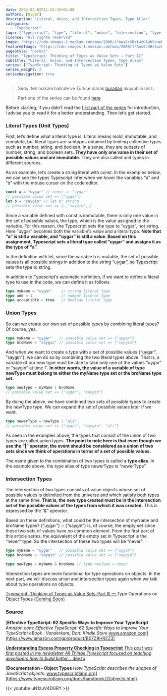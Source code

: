 ```yaml
---
date: 2023-04-03T11:53:42+03:00
authors: [Uygar]
description: "Literal, Union, and Intersection Types, Type Alias"
categories:
  - "TypeScript"
tags: ["typescript", "type", "literal", "union", "intersection", "type alias"]
license: "All rights reserved"
image: "https://cdn-images-1.medium.com/max/2800/1*Aas9cSBztwzGAuhYuueDMQ.jpeg"
featuredImage: "https://cdn-images-1.medium.com/max/2800/1*Aas9cSBztwzGAuhYuueDMQ.jpeg"
pageStyle: "normal"
title: "TypeScript: Thinking of Types as Value Sets — Part II"
subtitle: "Literal, Union, and Intersection Types, Type Alias"
series: ["TypeScript: Thinking of Types as Value Sets"]
series_weight: 2
seriesNavigation: true
---
```


> Seriyi tek makale halinde ve Türkçe olarak [buradan](/posts/typescript-tipler-ve-deger-kumeleri) okuyabilirsiniz.

> Part one of the series can be found [here](https://blog.uygar.dev/typescript-thinking-of-types-as-value-sets-introduction-c4360942ce4b?source=friends_link&sk=ca054598aa1eaabbc896654e3c4b0997)

Before starting, if you didn’t read the [first part of the series](https://blog.uygar.dev/typescript-thinking-of-types-as-value-sets-introduction-c4360942ce4b?source=friends_link&sk=ca054598aa1eaabbc896654e3c4b0997) for introduction, I advise you to read it for a better understanding. Then let’s get started.

### Literal Types (Unit Types)

First, let’s define what a literal type is. Literal means mold, immutable, and complete, but literal types are subtypes obtained by limiting collective types such as number, string, and boolean. In a sense, they are subsets of number, string, and boolean sets. **They have only one value in their set of possible values and are immutable.** They are also called unit types in different sources.

As an example, let’s create a string literal with const. In the examples below, we can see the types Typescript infer when we hover the variables “a” and “b” with the mouse cursor on the code editor.
```typescript
const a = "uygar" // const a: "uygar"
// possible value set => {"uygar"}
let b = "saygin" // let b: string
// possible value set => {…,"saygin",…}
```
Since a variable defined with const is immutable, there is only one value in the set of possible values, the type, which is the value assigned to the variable. For this reason, the Typescript sets the type to “uygar”, not string. Here “uygar” becomes both the variable's value and a literal type. **Note that “a” is still a variable, and “uygar” is still a value. Based on this assignment, Typescript sets a literal type called “uygar” and assigns it as the type of “a”.**

In the definition with let, since the variable b is mutable, the set of possible values is all possible strings in addition to the string “uygar”, so Typescript sets the type to string.

In addition to Typescript’s automatic definition, if we want to define a literal type to use in the code, we can define it as follows.
```typescript
type myName = "uygar"    // string literal type
type one = 1             // number literal type
type acceptible = true   // boolean literal type
```
### Union Types

So can we create our own set of possible types by combining literal types? Of course, yes.
```typescript
type myName = "uygar"   // possible value set => {"uygar"}
type broName = "saygin" // possible value set => {"saygin"}
```
And when we want to create a type with a set of possible values {“uygar”, “saygin”}, we can do so by combining the two literal types above. That is, a variable of our new type must be able to take only one of the values “uygar” or “saygin” at time T. **In other words, the value of a variable of type newType must belong to either the myName type set or the broName type set.**
```typescript
type newType = myName | broName
// possible value set => {"uygar", "saygin"}
```
By doing the above, we have combined two sets of possible types to create the newType type. We can expand the set of possible values later if we want.
```typescript
type newerType = newType | "ali"
// possible value set => {"uygar", "saygin", "ali"}
```
As seen in the examples above, the types that consist of the union of two types are called union types. **The point to note here is that even though we use the “|” operator, the event should be considered as a union of two sets since we think of operations in terms of a set of possible values.**

The name given to the combination of two types is called a **type alias**. In the example above, the type alias of type newerType is “newerType”.

### Intersection Types

The intersection of two types consists of value objects whose set of possible values is delimited from the universe and which satisfy both types at the same time. **That is, the new type created must be in the intersection set of the possible values of the types from which it was created.** This is expressed by the “&” operator.

Based on these definitions, what could be the intersection of myName and broName types? {“uygar”} ∩ {“saygin”} is, of course, the empty set since these two sets of values have no common element. From the first part of this article series, the equivalent of the empty set in Typescript is the “never” type. So the intersection of these two types will be “never”.
```typescript
type myName = "uygar"   // possible value set => {"uygar"}
type broName = "saygin" // possible value set => {"saygin"}

type newType = myName & broName // type newType = never
```
Intersection types are more functional for type operations on objects. In the next part, we will discuss union and intersection types again when we talk about type operations on objects.

[Typescript: Thinking of Types as Value Sets-Part III — ](#)Type Operations on Object Types[ (Coming Soon)](#)

### **Source**
[**Effective TypeScript: 62 Specific Ways to Improve Your TypeScript**
_Amazon.com: Effective TypeScript: 62 Specific Ways to Improve Your TypeScript eBook : Vanderkam, Dan: Kindle Store_ www.amazon.com](https://www.amazon.com/gp/product/B07Z8HRZZ3)

[**Understanding Excess Property Checking in Typescript**
_This post was first posted in my newsletter All Things Typescript focused on teaching developers how to build better…_ dev.to](https://dev.to/this-is-learning/understanding-excess-property-checking-in-typescript-ook)

[**Documentation - Object Types**
_How TypeScript describes the shapes of JavaScript objects._ www.typescriptlang.org](https://www.typescriptlang.org/docs/handbook/2/objects.html)

{{< youtube uN1zuV4DGRY >}}